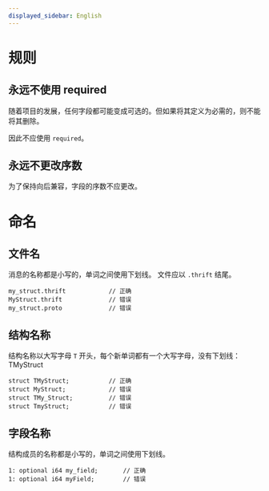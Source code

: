 ```yaml
---
displayed_sidebar: English
---
```


# 规则

## 永远不使用 required

随着项目的发展，任何字段都可能变成可选的。但如果将其定义为必需的，则不能将其删除。

因此不应使用 `required`。

## 永远不更改序数

为了保持向后兼容，字段的序数不应更改。

# 命名

## 文件名

消息的名称都是小写的，单词之间使用下划线。
文件应以 `.thrift` 结尾。

```
my_struct.thrift            // 正确
MyStruct.thrift             // 错误
my_struct.proto             // 错误
```

## 结构名称

结构名称以大写字母 `T` 开头，每个新单词都有一个大写字母，没有下划线：TMyStruct

```
struct TMyStruct;           // 正确
struct MyStruct;            // 错误
struct TMy_Struct;          // 错误
struct TmyStruct;           // 错误
```

## 字段名称

结构成员的名称都是小写的，单词之间使用下划线。

```
1: optional i64 my_field;       // 正确
1: optional i64 myField;        // 错误